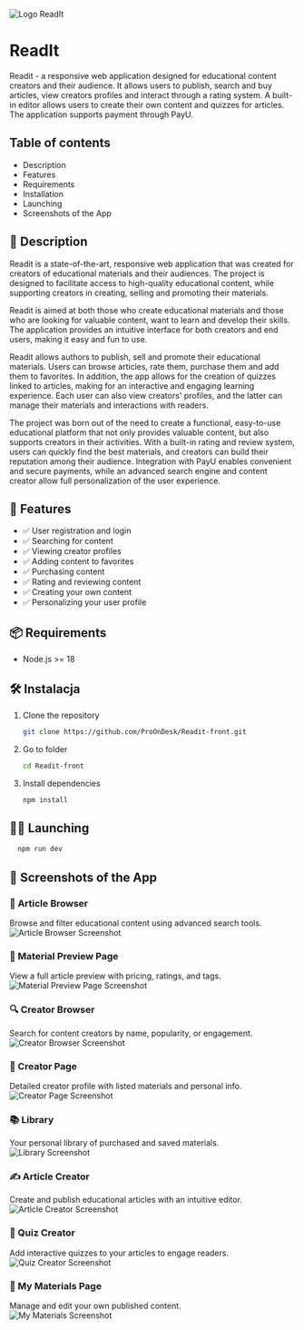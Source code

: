 
![Logo ReadIt](public/readit-logo-white.png)

# ReadIt

Readit - a responsive web application designed for educational content creators and their audience. It allows users to publish, search and buy articles, view creators profiles and interact through a rating system. A built-in editor allows users to create their own content and quizzes for articles. The application supports payment through PayU.



## Table of contents

- Description
- Features
- Requirements
- Installation
- Launching
- Screenshots of the App



## 📝 Description

Readit is a state-of-the-art, responsive web application that was created for creators of educational materials and their audiences. The project is designed to facilitate access to high-quality educational content, while supporting creators in creating, selling and promoting their materials. 

Readit is aimed at both those who create educational materials and those who are looking for valuable content, want to learn and develop their skills. The application provides an intuitive interface for both creators and end users, making it easy and fun to use.

Readit allows authors to publish, sell and promote their educational materials. Users can browse articles, rate them, purchase them and add them to favorites. In addition, the app allows for the creation of quizzes linked to articles, making for an interactive and engaging learning experience. Each user can also view creators' profiles, and the latter can manage their materials and interactions with readers.

The project was born out of the need to create a functional, easy-to-use educational platform that not only provides valuable content, but also supports creators in their activities. With a built-in rating and review system, users can quickly find the best materials, and creators can build their reputation among their audience. Integration with PayU enables convenient and secure payments, while an advanced search engine and content creator allow full personalization of the user experience.



## 🚀 Features

- ✅ User registration and login
- ✅ Searching for content
- ✅ Viewing creator profiles
- ✅ Adding content to favorites
- ✅ Purchasing content
- ✅ Rating and reviewing content
- ✅ Creating your own content
- ✅ Personalizing your user profile
 


## 📦 Requirements

- Node.js >= 18  



## 🛠 Instalacja

1. Clone the repository
   ```bash
   git clone https://github.com/ProOnDesk/Readit-front.git

2. Go to folder
   ```bash
   cd Readit-front

3. Install dependencies
   ```bash
   npm install

## 🏃‍♂️ Launching

  ```bash
    npm run dev
  ```



## 📸 Screenshots of the App

### 🧭 Article Browser  
Browse and filter educational content using advanced search tools.  
![Article Browser Screenshot](images/browse.png)

### 📄 Material Preview Page  
View a full article preview with pricing, ratings, and tags.  
![Material Preview Page Screenshot](images/material-preview.png)

### 🔍 Creator Browser  
Search for content creators by name, popularity, or engagement.  
![Creator Browser Screenshot](images/creators.png)

### 👤 Creator Page  
Detailed creator profile with listed materials and personal info.  
![Creator Page Screenshot](images/creator.png)

### 📚 Library  
Your personal library of purchased and saved materials.  
![Library Screenshot](images/library.png)

### ✍️ Article Creator  
Create and publish educational articles with an intuitive editor.  
![Article Creator Screenshot](images/article-creator.png)

### 🧠 Quiz Creator  
Add interactive quizzes to your articles to engage readers.  
![Quiz Creator Screenshot](images/quiz-creator.png)

### 📂 My Materials Page  
Manage and edit your own published content.  
![My Materials Screenshot](images/my-materials.png)


 




